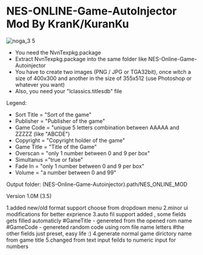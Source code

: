 # NES-ONLINE-Game-AutoInjector Mod By KranK/KuranKu
![noga_3 5](https://user-images.githubusercontent.com/43298952/46807664-c29b8680-cd6a-11e8-9010-7ec49169087d.png)

- You need the NvnTexpkg.package
- Extract NvnTexpkg.package into the same folder like NES-Online-Game-Autoinjector
- You have to create two images (PNG / JPG or TGA32bit), once witch a size of 400x300 and another in the size of 355x512 (use Photoshop or whatever you want)
- Also, you need your "lclassics.titlesdb" file


Legend:

- Sort Title = "Sort of the game"
- Publisher = "Publisher of the game"
- Game Code = "unique 5 letters combination between AAAAA and ZZZZZ (like "ABCDE")
- Copyright = "Copyright holder of the game"
- Game Title = "Title of the Game"
- Overscan = "only 1 number between 0 and 9 per box"
- Simultanus ="true or false"
- Fade In = "only 1 number between 0 and 9 per box"
- Volume = "a number between 0 and 99"

Output folder: (NES-Online-Game-Autoinjector).path/NES_ONLINE_MOD

Version 1.0M (3.5)

1.added new/old format support choose from dropdown menu
2.minor ui modifications for better exprience 
3.auto fil support added , some fields gets filled automaticly
#GameTitle - genereted from the opened rom name 
#GameCode - genereted random code using rom file name letters
#the other fields just preset, easy life :)
4.generate normal game dirictory name from game title
5.changed from text input feilds to numeric input for numbers
